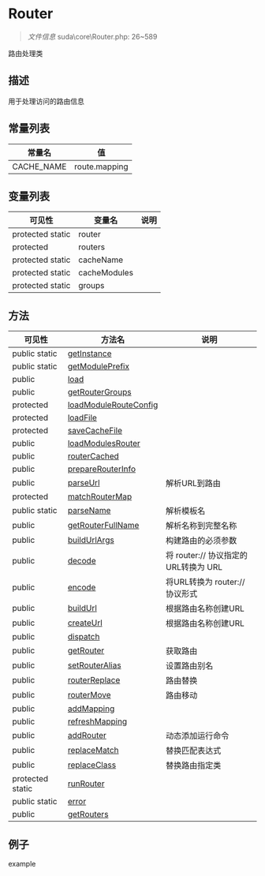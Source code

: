 #  Router 

> *文件信息* suda\core\Router.php: 26~589


路由处理类


## 描述



用于处理访问的路由信息
 
## 常量列表
| 常量名  |  值|
|--------|----|
 |CACHE_NAME | route.mapping | 
 
## 变量列表
| 可见性 |  变量名   | 说明 |
|--------|----|------|
 | protected  static  | router | | 
 | protected    | routers | | 
 | protected  static  | cacheName | | 
 | protected  static  | cacheModules | | 
 | protected  static  | groups | | 
## 方法

 
| 可见性 | 方法名 | 说明 |
|--------|-------|------|
 |  public  static|[getInstance](Router/getInstance.md) |  |
 |  public  static|[getModulePrefix](Router/getModulePrefix.md) |  |
 |  public  |[load](Router/load.md) |  |
 |  public  |[getRouterGroups](Router/getRouterGroups.md) |  |
 |  protected  |[loadModuleRouteConfig](Router/loadModuleRouteConfig.md) |  |
 |  protected  |[loadFile](Router/loadFile.md) |  |
 |  protected  |[saveCacheFile](Router/saveCacheFile.md) |  |
 |  public  |[loadModulesRouter](Router/loadModulesRouter.md) |  |
 |  public  |[routerCached](Router/routerCached.md) |  |
 |  public  |[prepareRouterInfo](Router/prepareRouterInfo.md) |  |
 |  public  |[parseUrl](Router/parseUrl.md) | 解析URL到路由 |
 |  protected  |[matchRouterMap](Router/matchRouterMap.md) |  |
 |  public  static|[parseName](Router/parseName.md) | 解析模板名 |
 |  public  |[getRouterFullName](Router/getRouterFullName.md) | 解析名称到完整名称 |
 |  public  |[buildUrlArgs](Router/buildUrlArgs.md) | 构建路由的必须参数 |
 |  public  |[decode](Router/decode.md) | 将 router:// 协议指定的URL转换为 URL |
 |  public  |[encode](Router/encode.md) | 将URL转换为 router:// 协议形式 |
 |  public  |[buildUrl](Router/buildUrl.md) | 根据路由名称创建URL |
 |  public  |[createUrl](Router/createUrl.md) | 根据路由名称创建URL |
 |  public  |[dispatch](Router/dispatch.md) |  |
 |  public  |[getRouter](Router/getRouter.md) | 获取路由 |
 |  public  |[setRouterAlias](Router/setRouterAlias.md) | 设置路由别名 |
 |  public  |[routerReplace](Router/routerReplace.md) | 路由替换 |
 |  public  |[routerMove](Router/routerMove.md) | 路由移动 |
 |  public  |[addMapping](Router/addMapping.md) |  |
 |  public  |[refreshMapping](Router/refreshMapping.md) |  |
 |  public  |[addRouter](Router/addRouter.md) | 动态添加运行命令 |
 |  public  |[replaceMatch](Router/replaceMatch.md) | 替换匹配表达式 |
 |  public  |[replaceClass](Router/replaceClass.md) | 替换路由指定类 |
 |  protected  static|[runRouter](Router/runRouter.md) |  |
 |  public  static|[error](Router/error.md) |  |
 |  public  |[getRouters](Router/getRouters.md) |  |
## 例子

example